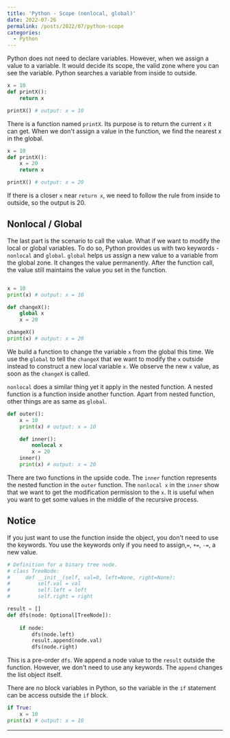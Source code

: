 ```yaml
---
title: 'Python - Scope (nonlocal, global)'
date: 2022-07-26
permalink: /posts/2022/07/python-scope
categories: 
  - Python
---
```


Python does not need to declare variables. However, when we assign a value to a variable. It would decide its scope, the valid zone where you can see the variable. Python searches a variable from inside to outside.

```python
x = 10
def printX():
    return x

printX() # output: x = 10

```
There is a function named `printX`. Its purpose is to return the current `x` it can get. When we don't assign a value in the function, we find the nearest x in the global.

```python
x = 10
def printX():
    x = 20
    return x

printX() # output: x = 20

```
If there is a closer `x` near `return x`, we need to follow the rule from inside to outside, so the output is 20.

## Nonlocal / Global
The last part is the scenario to call the value. What if we want to modify the local or global variables. To do so, Python provides us with two keywords - `nonlocal` and `global`.
`global` helps us assign a new value to a variable from the global zone. It changes the value permanently. After the function call, the value still maintains the value you set in the function.

```python

x = 10
print(x) # output: x = 10

def changeX():
    global x
    x = 20

changeX()
print(x) # output: x = 20

```
We build a function to change the variable `x` from the global this time. We use the `global` to tell the `changeX` that we want to modify the `x` outside instead to construct a new local variable `x`.  We observe the new `x` value, as soon as the `changeX` is called.

`nonlocal` does a similar thing yet it apply in the nested function. A nested function is a function inside another function. Apart from nested function, other things are as same as `global`.

```python
def outer():
    x = 10
    print(x) # output: x = 10

    def inner():
        nonlocal x
        x = 20
    inner()
    print(x) # output: x = 20

```
There are two functions in the upside code. The `inner` function represents the nested function in the `outer` function. The `nonlocal x` in the `inner` show that we want to get the modification permission to the `x`. It is useful when you want to get some values in the middle of the recursive process.

## Notice
If you just want to use the function inside the object, you don't need to use the keywords. You use the keywords only if you need to assign,`=`, `+=`, `-=`,  a new value.

```python
# Definition for a binary tree node.
# class TreeNode:
#     def __init__(self, val=0, left=None, right=None):
#         self.val = val
#         self.left = left
#         self.right = right

result = []
def dfs(node: Optional[TreeNode]):
    
    if node:
        dfs(node.left)
        result.append(node.val)
        dfs(node.right)
```
This is a pre-order `dfs`. We append a node value to the `result` outside the function. However, we don't need to use any keywords. The `append` changes the list object itself.

There are no block variables in Python, so the variable in the `if` statement can be access outside the `if` block.

```python
if True:
    x = 10
print(x) # output: x = 10
```

------